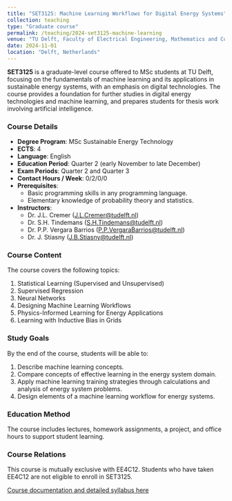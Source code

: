 ```yaml
---
title: "SET3125: Machine Learning Workflows for Digital Energy Systems"
collection: teaching
type: "Graduate course"
permalink: /teaching/2024-set3125-machine-learning
venue: "TU Delft, Faculty of Electrical Engineering, Mathematics and Computer Science"
date: 2024-11-01
location: "Delft, Netherlands"
---
```


**SET3125** is a graduate-level course offered to MSc students at TU Delft, focusing on the fundamentals of machine learning and its applications in sustainable energy systems, with an emphasis on digital technologies. The course provides a foundation for further studies in digital energy technologies and machine learning, and prepares students for thesis work involving artificial intelligence.

### Course Details
- **Degree Program**: MSc Sustainable Energy Technology
- **ECTS**: 4
- **Language**: English
- **Education Period**: Quarter 2 (early November to late December)
- **Exam Periods**: Quarter 2 and Quarter 3
- **Contact Hours / Week**: 0/2/0/0
- **Prerequisites**: 
  - Basic programming skills in any programming language.
  - Elementary knowledge of probability theory and statistics.
- **Instructors**:
  - Dr. J.L. Cremer ([J.L.Cremer@tudelft.nl](mailto:J.L.Cremer@tudelft.nl))
  - Dr. S.H. Tindemans ([S.H.Tindemans@tudelft.nl](mailto:S.H.Tindemans@tudelft.nl))
  - Dr. P.P. Vergara Barrios ([P.P.VergaraBarrios@tudelft.nl](mailto:P.P.VergaraBarrios@tudelft.nl))
  - Dr. J. Stiasny ([J.B.Stiasny@tudelft.nl](mailto:J.B.Stiasny@tudelft.nl))

### Course Content
The course covers the following topics:
1. Statistical Learning (Supervised and Unsupervised)
2. Supervised Regression
3. Neural Networks
4. Designing Machine Learning Workflows
5. Physics-Informed Learning for Energy Applications
6. Learning with Inductive Bias in Grids

### Study Goals
By the end of the course, students will be able to:
1. Describe machine learning concepts.
2. Compare concepts of effective learning in the energy system domain.
3. Apply machine learning training strategies through calculations and analysis of energy system problems.
4. Design elements of a machine learning workflow for energy systems.

### Education Method
The course includes lectures, homework assignments, a project, and office hours to support student learning.

### Course Relations
This course is mutually exclusive with EE4C12. Students who have taken EE4C12 are not eligible to enroll in SET3125.


[Course documentation and detailed syllabus here](https://studiegids.tudelft.nl/a101_displayCourse.do?course_id=70087)
